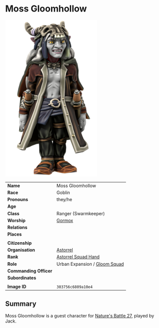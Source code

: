 # Moss Gloomhollow

<img src="https://raw.githubusercontent.com/jesskelsall/astarus-images/main/people/portraits/303756c6809a10e4.png" height="500" />

|||
| --- | --- |
| **Name** | Moss Gloomhollow | character.3
| **Race** | Goblin |
| **Pronouns** | they/he |
| **Age** | |
| **Class** | Ranger (Swarmkeeper) |
| **Worship** | [Gormox](../gods/deities/gormox.md) |
| **Relations** | |
| **Places** | |
|||
| **Citizenship** | |
| **Organisation** | [Astorrel](../organisations/astorrel/astorrel.md) |
| **Rank** | [Astorrel Squad Hand](../organisations/astorrel/ranks/astorrel-squad-hand.md) |
| **Role** | Urban Expansion / [Gloom Squad](../organisations/astorrel/squads/gloom-squad.md) |
| **Commanding Officer** | |
| **Subordinates** | |
|||
| **Image ID** | `303756c6809a10e4` |

## Summary

Moss Gloomhollow is a guest character for [Nature's Battle 27](../storylines/natures-battle-27.md), played by Jack.
